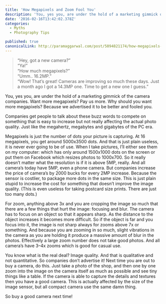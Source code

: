 ```yaml
---
title: 'How Megapixels and Zoom Fool You'
description: 'You, yes you, are under the hold of a marketing gimmick of the camera companies. Want more megapixels? Pay us more. Why should you want more megapixels? Because we advertised it to be better and…'
date: '2016-02-16T13:42:02.378Z'
categories:
  - Myths
  - Photography Tips

published: true
canonicalLink: http://paramaggarwal.com/post/5094821174/how-megapixels-and-zoom-fool-you
---
```


> “Hey, got a new camera?”  
> “Ya!”  
> “How much megapixels?”  
> “Umm.. 16.2MP.”  
> “Wow! That’s great! Cameras are improving so much these days. Just a month ago I got a 14.3MP one. Time to get a new one I guess.”

You, yes you, are under the hold of a marketing gimmick of the camera companies. Want more megapixels? Pay us more. Why should you want more megapixels? Because we advertised it to be better and fooled you.

Companies get people to talk about these buzz words to compete on something that is easy to increase but not really affecting the actual photo quality. Just like the megahertz, megabytes and gigabytes of the PC era.

Megapixels is just the number of dots your picture is capturing. At 16 megapixels, you get around 5000x3500 dots. And that is just plain useless, it is never ever going to be of use. When I take pictures, I’ll either see them on my computer: which has only around 1500x1000 dots on the screen or put them on Facebook which resizes photos to 1000x700. So it really doesn’t matter what the resolution is if it is above 5MP, really. And all camera’s today have 5MP, even a phone camera. But companies increase the price of camera’s by 2000 bucks for every 2MP increase. Because the sensor is costlier, to package more dots in the same size. This is just plain stupid to increase the cost for something that doesn’t improve the image quality. (This is even useless for taking postcard size prints. There are just too many dots.)

For zoom, anything above 3x and you are cropping the image so much that there are a few things that hurt the image: focusing and blur. The camera has to focus on an object so that it appears sharp. As the distance to the object increases it becomes more difficult. So if the object is far and you focus into it, the image is not sharp always for zooms above 7x or something. And because you are zooming in so much, slight vibrations in the camera as you are holding it produce a massive amount of blur in the photos. Effectively a large zoom number does not take good photos. And all camera’s have 3–4x zooms which is good for casual use.

You know what is the real deal? Image quality. And that is qualitative and not quantitative. So companies don’t advertise it! Next time you are out to buy a camera, do this. Just take a photo of the shop, and then one by one zoom into the image on the camera itself as much as possible and see tiny things like a table. If the camera is able to capture the details and textures then you have a good camera. This is actually affected by the size of the image sensor, but all compact camera use the same damn thing.

So buy a good camera next time!
